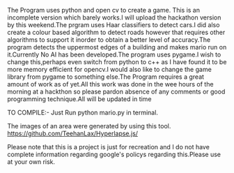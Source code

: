The Program uses python and open cv to create a game. This is an incomplete version which barely works.I will upload the hackathon version by this weekend.The prgram uses Haar classifiers to detect cars.I did also create a colour based algorithm to detect roads however that requires other algorithms to support it inorder to obtain a better level of accuracy.The program detects the uppermost edges of a building and makes mario run on it.Currently No AI has been developed.The program uses pygame.I wish to change this,perhaps even switch from python to c++ as I have found it to be more memory efficient for opencv.I would also like to change the game library from pygame to something else.The Program requires a great amount of work as of yet.All this work was done in the wee hours of the morning at a hackthon so please pardon absence of any comments or good programming technique.All will be updated in time



TO COMPILE:-
Just Run python mario.py in terminal.

The images of an area were generated by using this tool.
https://github.com/TeehanLax/Hyperlapse.js/

Please note that this is a project is just for recreation and I do not have complete information regarding google's policys regarding this.Please use at your own risk.
